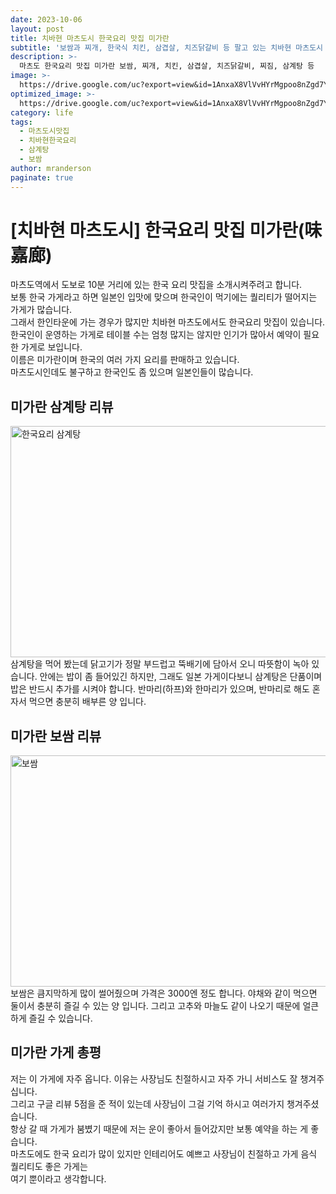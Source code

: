 ```yaml
---
date: 2023-10-06
layout: post
title: 치바현 마츠도시 한국요리 맛집 미가란
subtitle: '보쌈과 찌개, 한국식 치킨, 삼겹살, 치즈닭갈비 등 팔고 있는 치바현 마츠도시 한국요리 맛집 미가란'
description: >-
  마츠도 한국요리 맛집 미가란 보쌈, 찌개, 치킨, 삼겹살, 치즈닭갈비, 찌짐, 삼계탕 등
image: >-
  https://drive.google.com/uc?export=view&id=1AnxaX8VlVvHYrMgpoo8nZgd7Y9L83hyC
optimized_image: >-
  https://drive.google.com/uc?export=view&id=1AnxaX8VlVvHYrMgpoo8nZgd7Y9L83hyC
category: life
tags:
  - 마츠도시맛집
  - 치바현한국요리
  - 삼계탕
  - 보쌈
author: mranderson
paginate: true
---
```

# [치바현 마츠도시] 한국요리 맛집 미가란(味嘉廊)
마츠도역에서 도보로 10분 거리에 있는 한국 요리 맛집을 소개시켜주려고 합니다.  
보통 한국 가게라고 하면 일본인 입맛에 맞으며 한국인이 먹기에는 퀄리티가 떨어지는 가게가 많습니다.  
그래서 한인타운에 가는 경우가 많지만 치바현 마츠도에서도 한국요리 맛집이 있습니다.  
한국인이 운영하는 가게로 테이블 수는 엄청 많지는 않지만 인기가 많아서 예약이 필요한 가게로 보입니다.  
이름은 미가란이며 한국의 여러 가지 요리를 판매하고 있습니다.  
마츠도시인데도 불구하고 한국인도 좀 있으며 일본인들이 많습니다.  

## 미가란 삼계탕 리뷰
<img src="https://drive.google.com/uc?export=view&id=1VEGqVUFFTiDsy9bZqdaO-F6dpzdNukTk"  width="700" height="370" alt="한국요리 삼계탕">
삼계탕을 먹어 봤는데 닭고기가 정말 부드럽고 뚝배기에 담아서 오니 따뜻함이 녹아 있습니다.  
안에는 밥이 좀 들어있긴 하지만, 그래도 일본 가게이다보니 삼계탕은 단품이며 밥은 반드시 추가를 시켜야 합니다.  
반마리(하프)와 한마리가 있으며, 반마리로 해도 혼자서 먹으면 충분히 배부른 양 입니다.  

## 미가란 보쌈 리뷰
<img src="https://drive.google.com/uc?export=view&id=1LYb0e3DbOWgLMjU54b7wbTi9Q7Ns3pEm"  width="700" height="370" alt="보쌈">
보쌈은 큼지막하게 많이 썰어줬으며 가격은 3000엔 정도 합니다.  
야채와 같이 먹으면 둘이서 충분히 즐길 수 있는 양 입니다.  
그리고 고추와 마늘도 같이 나오기 때문에 얼큰하게 즐길 수 있습니다.  

## 미가란 가게 총평
저는 이 가게에 자주 옵니다. 이유는 사장님도 친절하시고 자주 가니 서비스도 잘 챙겨주십니다.  
그리고 구글 리뷰 5점을 준 적이 있는데 사장님이 그걸 기억 하시고 여러가지 챙겨주셨습니다.  
항상 갈 때 가게가 붐볐기 때문에 저는 운이 좋아서 들어갔지만 보통 예약을 하는 게 좋습니다.  
마츠도에도 한국 요리가 많이 있지만 인테리어도 예쁘고 사장님이 친절하고 가게 음식 퀄리티도 좋은 가게는  
여기 뿐이라고 생각합니다.  